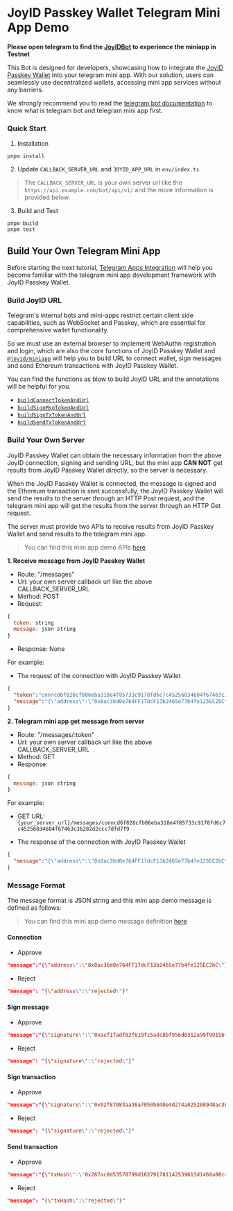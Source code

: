 # JoyID Passkey Wallet Telegram Mini App Demo 

**Please open telegram to find the [JoyIDBot](https://t.me/JoyIDBot) to experience the miniapp in Testnet**

This Bot is designed for developers, showcasing how to integrate the [JoyID Passkey Wallet](https://joy.id/) into your telegram mini
app. With our solution, users can seamlessly use decentralized wallets, accessing mini app services without any barriers. 

We strongly recommend you to read the [telegram bot documentation](https://core.telegram.org/bots) to know what is telegram bot and telegram mini app first.

### Quick Start

1. Installation

```
pnpm install
```

2. Update `CALLBACK_SERVER_URL` and `JOYID_APP_URL` in `env/index.ts`

> The `CALLBACK_SERVER_URL` is your own server url like the `https://api.example.com/bot/api/v1/` and the more information is provided below.

3. Build and Test

```
pnpm build
pnpm test
```

## Build Your Own Telegram Mini App 

Before starting the next tutorial, [Telegram Apps Integration](https://docs.joy.id/guide/applications/telegram) will help you become familiar with the telegram mini app development framework with JoyID Passkey Wallet.

### Build JoyID URL

Telegram's internal bots and mini-apps restrict certain client side capabilities, such as WebSocket and Passkey, which are essential for comprehensive wallet functionality. 

So we must use an external browser to implement WebAuthn registration and login, which are also the core functions of JoyID Passkey Wallet and [`@joyid/miniapp`](https://www.npmjs.com/package/@joyid/miniapp) will help you to build URL to connect wallet, sign messages and send Ethereum transactions with JoyID Passkey Wallet.

You can find the functions as blow to build JoyID URL and the annotations will be helpful for you.

- [`buildConnectTokenAndUrl`](./src/helper/index.ts)
- [`buildSignMsgTokenAndUrl`](./src/helper/index.ts)
- [`buildSignTxTokenAndUrl`](./src/helper/index.ts)
- [`buildSendTxTokenAndUrl`](./src/helper/index.ts)

### Build Your Own Server

JoyID Passkey Wallet can obtain the necessary information from the above JoyID connection, signing and sending URL, but the mini app **CAN NOT** get results from JoyID Passkey Wallet directly, so the server is necessary.

When the JoyID Passkey Wallet is connected, the message is signed and the Ethereum transaction is sent successfully, the JoyID Passkey Wallet will send the results to the server through an HTTP Post request, and the telegram mini app will get the results from the server through an HTTP Get request.

The server must provide two APIs to receive results from JoyID Passkey Wallet and send results to the telegram mini app.

> You can find this mini app demo APIs [here](./src/api/index.ts)

**1. Receive message from JoyID Passkey Wallet**

- Route: "/messages"
- Url: your own server callback url like the above CALLBACK_SERVER_URL
- Method: POST
- Request: 
```js
{
  token: string
  message: json string
}
```
- Response: None

For example: 

- The request of the connection with JoyID Passkey Wallet
```json
{
  "token":"conncd6f828cfb86eba318e4f85733c9178fd6c7c45256034604f67463c36282d2cc9e4ab642",
  "message":"{\"address\":\"0x8ac36d0e764FF17dcF13b2465e77b4fe125EC2bC\"}"
}
```

**2. Telegram mini app get message from server**

- Route: "/messages/:token"
- Url: your own server callback url like the above CALLBACK_SERVER_URL
- Method: GET
- Response: 

```js
{
  message: json string
}
```
For example: 

- GET URL: `{your_server_url}/messages/conncd6f828cfb86eba318e4f85733c9178fd6c7c45256034604f67463c36282d2ccc7dfd7f9`

- The response of the connection with JoyID Passkey Wallet
```json
{
  "message":"{\"address\":\"0x8ac36d0e764FF17dcF13b2465e77b4fe125EC2bC\"}"
}
```

### Message Format

The message format is JSON string and this mini app demo message is defined as follows:

> You can find this mini app demo message definition [here](./src/api/index.ts)

#### Connection

- Approve
```json
"message":"{\"address\":\"0x8ac36d0e764FF17dcF13b2465e77b4fe125EC2bC\"}"
```

- Reject
```json
"message": "{\"address\":\"rejected\"}"
```

#### Sign message

- Approve
```json
"message":"{\"signature\":\"0xacf1fadf82f619fc5adc8bf956d0312a99f9915bf5b19e5c5e952485308d741347075a4a5d0c4fa8a8784b8ce79d6d68040e028aa1e7e7c5ee82c52bd1982e831b\"}"
```

- Reject
```json
"message": "{\"signature\":\"rejected\"}"
```

#### Sign transaction

- Approve
```json
"message":"{\"signature\":\"0x02f87083aa36a7050b840e4d274a825208948ac36d0e764ff17dcf13b2465e77b4fe125ec2bc87038d7ea4c6800080c080a069d6956ba2d379cbefd02604f0f48628367cd1cf4a7a0408ac58309082d98faea065299a965bb80e8a18a678d83da1f2914aaa43ef235cb331d52c02b94860a54c\"}"
```

- Reject
```json
"message": "{\"signature\":\"rejected\"}"
```

#### Send transaction

- Approve
```json
"message":"{\"txHash\":\"0x287ac8d53570799d102791781142539613d1468a08c4cdf33b264554ba8b3069\"}"
```

- Reject
```json
"message": "{\"txHash\":\"rejected\"}"
```